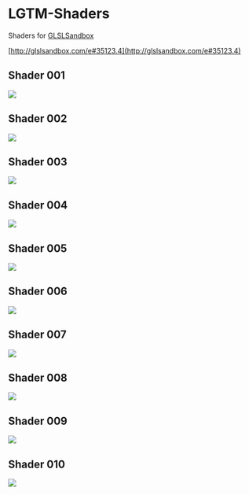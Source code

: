 # LGTM-Shaders
Shaders for [GLSLSandbox](http://glslsandbox.com)

[http://glslsandbox.com/e#35123.4](http://glslsandbox.com/e#35123.4)

## Shader 001
![](https://github.com/notargs/LGTM-Shaders/blob/master/Shader001.gif)

## Shader 002
![](https://github.com/notargs/LGTM-Shaders/blob/master/Shader002.gif)

## Shader 003
![](https://github.com/notargs/LGTM-Shaders/blob/master/Shader003.gif)

## Shader 004
![](https://github.com/notargs/LGTM-Shaders/blob/master/Shader004.gif)

## Shader 005
![](https://github.com/notargs/LGTM-Shaders/blob/master/Shader005.gif)

## Shader 006
![](https://github.com/notargs/LGTM-Shaders/blob/master/Shader006.gif)

## Shader 007
![](https://github.com/notargs/LGTM-Shaders/blob/master/Shader007.gif)

## Shader 008
![](https://github.com/notargs/LGTM-Shaders/blob/master/Shader008.gif)

## Shader 009
![](https://github.com/notargs/LGTM-Shaders/blob/master/Shader009.gif)

## Shader 010
![](https://github.com/notargs/LGTM-Shaders/blob/master/Shader010.gif)
